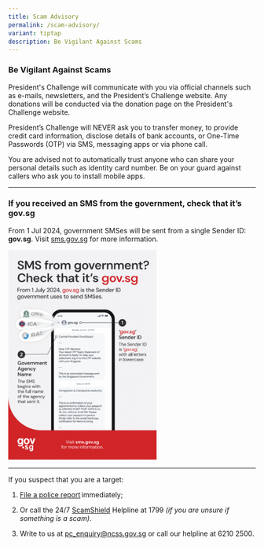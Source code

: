 ```yaml
---
title: Scam Advisory
permalink: /scam-advisory/
variant: tiptap
description: Be Vigilant Against Scams
---
```

<h3>Be Vigilant Against Scams</h3>
<p>President's Challenge will communicate with you via official channels
such as e-mails, newsletters, and the President’s Challenge website. Any
donations will be conducted via the donation page on the President's Challenge
website.</p>
<p>President’s Challenge will NEVER ask you to transfer money, to provide
credit card information, disclose details of bank accounts, or One-Time
Passwords (OTP) via SMS, messaging apps or via phone call.</p>
<p>You are advised not to automatically trust anyone who can share your personal
details such as identity card number. Be on your guard against callers
who ask you to install mobile apps.</p>
<hr>
<h3>If you received an SMS from the government, check that it’s gov.sg</h3>
<p>From 1 Jul 2024, government SMSes will be sent from a single Sender ID: <strong>gov.sg</strong>.
Visit <a href="https://www.sms.gov.sg/" rel="noopener noreferrer nofollow" target="_blank">sms.gov.sg</a> for
more information.</p>
<div class="isomer-image-wrapper">
<img style="width: 60%;" height="auto" width="100%" alt="From 1 July 2024, gov.sg is the Sender ID government uses to send SMSes." src="/images/Infographic_Flyer_English.png">
</div>
<hr>
<p>If you suspect that you are a target:</p>
<ol data-tight="true" class="tight">
<li>
<p><a href="https://www.police.gov.sg/iwitness" rel="noopener nofollow" target="_blank">File a police report</a> immediately;</p>
</li>
<li>
<p>Or call the 24/7 <a href="https://www.scamshield.gov.sg/" rel="noopener nofollow" target="_blank">ScamShield</a> Helpline
at 1799 <em>(if you are unsure if something is a scam)</em>.</p>
</li>
<li>
<p>Write to us at <a href="mailto:pc_enquiry@ncss.gov.sg" rel="noopener noreferrer nofollow" target="_blank">pc_enquiry@ncss.gov.sg</a> or
call our helpline at 6210 2500.</p>
</li>
</ol>
<p></p>